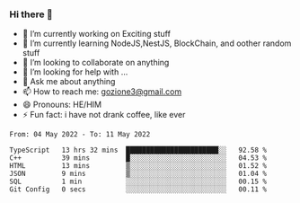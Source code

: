### Hi there 👋

<!--
**charlieScript/charlieScript** is a ✨ _special_ ✨ repository because its `README.md` (this file) appears on your GitHub profile.

Here are some ideas to get you started: -->

- 🔭 I’m currently working on Exciting stuff
- 🌱 I’m currently learning NodeJS,NestJS, BlockChain, and oother random stuff
- 👯 I’m looking to collaborate on anything
- 🤔 I’m looking for help with ...
- 💬 Ask me about anything
- 📫 How to reach me: gozione3@gmail.com
- 😄 Pronouns: HE/HIM
- ⚡ Fun fact: i have not drank coffee, like ever
<!--START_SECTION:waka-->

```text
From: 04 May 2022 - To: 11 May 2022

TypeScript   13 hrs 32 mins  ███████████████████████░░   92.58 %
C++          39 mins         █░░░░░░░░░░░░░░░░░░░░░░░░   04.53 %
HTML         13 mins         ▒░░░░░░░░░░░░░░░░░░░░░░░░   01.52 %
JSON         9 mins          ▒░░░░░░░░░░░░░░░░░░░░░░░░   01.04 %
SQL          1 min           ░░░░░░░░░░░░░░░░░░░░░░░░░   00.15 %
Git Config   0 secs          ░░░░░░░░░░░░░░░░░░░░░░░░░   00.11 %
```

<!--END_SECTION:waka-->
